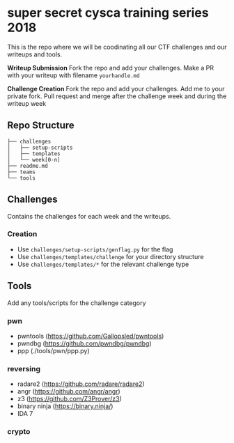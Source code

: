 # super secret cysca training series 2018

This is the repo where we will be coodinating all our CTF challenges and our writeups and tools.

**Writeup Submission**
Fork the repo and add your challenges. Make a PR with your writeup with filename `yourhandle.md`

**Challenge Creation**
Fork the repo and add your challenges. Add me to your private fork. Pull request and merge after the challenge week and during the writeup week

## Repo Structure

```
├── challenges
│   ├── setup-scripts
│   ├── templates
│   └── week[0-n]
├── readme.md
├── teams
└── tools
```

## Challenges

Contains the challenges for each week and the writeups.

### Creation
* Use `challenges/setup-scripts/genflag.py` for the flag
* Use `challenges/templates/challenge` for your directory structure
* Use `challenges/templates/*` for the relevant challenge type

## Tools

Add any tools/scripts for the challenge category

### pwn

* pwntools (https://github.com/Gallopsled/pwntools)
* pwndbg (https://github.com/pwndbg/pwndbg)
* ppp (./tools/pwn/ppp.py)

### reversing

* radare2 (https://github.com/radare/radare2)
* angr (https://github.com/angr/angr)
* z3 (https://github.com/Z3Prover/z3)
* binary ninja (https://binary.ninja/)
* IDA 7

### crypto


